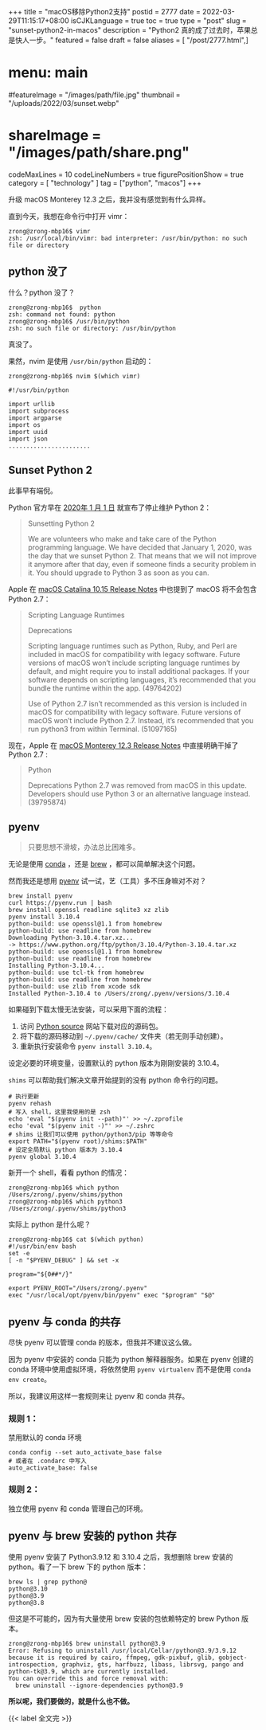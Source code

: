 +++
title = "macOS移除Python2支持"
postid = 2777
date = 2022-03-29T11:15:17+08:00
isCJKLanguage = true
toc = true
type = "post"
slug = "sunset-python2-in-macos"
description = "Python2 真的成了过去时，苹果总是快人一步。"
featured = false
draft = false
aliases = [ "/post/2777.html",]
# menu: main
#featureImage = "/images/path/file.jpg"
thumbnail = "/uploads/2022/03/sunset.webp"
# shareImage = "/images/path/share.png"
codeMaxLines = 10
codeLineNumbers = true
figurePositionShow = true
category = [ "technology" ]
tag = ["python", "macos"]
+++

升级 macOS Monterey 12.3 之后，我并没有感觉到有什么异样。

直到今天，我想在命令行中打开 vimr： <!--more-->

``` shell
zrong@zrong-mbp16$ vimr
zsh: /usr/local/bin/vimr: bad interpreter: /usr/bin/python: no such file or directory
```

## python 没了

什么？python 没了？ 

``` shell
zrong@zrong-mbp16$  python
zsh: command not found: python
zrong@zrong-mbp16$ /usr/bin/python
zsh: no such file or directory: /usr/bin/python
```

真没了。

果然，nvim 是使用 `/usr/bin/python` 启动的：

``` shell
zrong@zrong-mbp16$ nvim $(which vimr)

#!/usr/bin/python

import urllib
import subprocess
import argparse
import os
import uuid
import json
.......................
```

## Sunset Python 2

此事早有端倪。

Python 官方早在 [2020年 1 月 1 日](https://www.python.org/doc/sunset-python-2/) 就宣布了停止维护 Python 2：

>  Sunsetting Python 2
>
> We are volunteers who make and take care of the Python programming language. We have decided that January 1, 2020, was the day that we sunset Python 2. That means that we will not improve it anymore after that day, even if someone finds a security problem in it. You should upgrade to Python 3 as soon as you can.

Apple 在 [macOS Catalina 10.15 Release Notes](https://developer.apple.com/documentation/macos-release-notes/macos-catalina-10_15-release-notes) 中也提到了 macOS 将不会包含 Python 2.7：

> Scripting Language Runtimes
> 
> Deprecations
>
> Scripting language runtimes such as Python, Ruby, and Perl are included in macOS for compatibility with legacy software. Future versions of macOS won’t include scripting language runtimes by default, and might require you to install additional packages. If your software depends on scripting languages, it’s recommended that you bundle the runtime within the app. (49764202)
> 
> Use of Python 2.7 isn’t recommended as this version is included in macOS for compatibility with legacy software. Future versions of macOS won’t include Python 2.7. Instead, it’s recommended that you run python3 from within Terminal. (51097165)

现在，Apple 在 [macOS Monterey 12.3 Release Notes](https://developer.apple.com/documentation/macos-release-notes/macos-12_3-release-notes) 中直接明确干掉了 Python 2.7 :

> Python
> 
> Deprecations
> Python 2.7 was removed from macOS in this update. Developers should use Python 3 or an alternative language instead. (39795874)
 
## pyenv

> 只要思想不滑坡，办法总比困难多。

无论是使用 [conda](https://docs.conda.io/en/latest/) ，还是 [brew](https://brew.sh/) ，都可以简单解决这个问题。

然而我还是想用 [pyenv](https://github.com/pyenv/pyenv) 试一试，艺（工具）多不压身嘛对不对？

``` shell
brew install pyenv
curl https://pyenv.run | bash
brew install openssl readline sqlite3 xz zlib
pyenv install 3.10.4
python-build: use openssl@1.1 from homebrew
python-build: use readline from homebrew
Downloading Python-3.10.4.tar.xz...
-> https://www.python.org/ftp/python/3.10.4/Python-3.10.4.tar.xz
python-build: use openssl@1.1 from homebrew
python-build: use readline from homebrew
Installing Python-3.10.4...
python-build: use tcl-tk from homebrew
python-build: use readline from homebrew
python-build: use zlib from xcode sdk
Installed Python-3.10.4 to /Users/zrong/.pyenv/versions/3.10.4
```

如果碰到下载太慢无法安装，可以采用下面的流程：

1. 访问 [Python source](https://www.python.org/downloads/source/) 网站下载对应的源码包。
2. 将下载的源码移动到 `~/.pyenv/cache/` 文件夹（若无则手动创建）。
3. 重新执行安装命令 `pyenv install 3.10.4`。

设定必要的环境变量，设置默认的 python 版本为刚刚安装的 3.10.4。

`shims` 可以帮助我们解决文章开始提到的没有 python 命令行的问题。

```shell
# 执行更新
pyenv rehash
# 写入 shell，这里我使用的是 zsh
echo 'eval "$(pyenv init --path)"' >> ~/.zprofile
echo 'eval "$(pyenv init -)"' >> ~/.zshrc
# shims 让我们可以使用 python/python3/pip 等等命令
export PATH="$(pyenv root)/shims:$PATH"
# 设定全局默认 python 版本为 3.10.4
pyenv global 3.10.4
```

新开一个 shell，看看 python 的情况：

``` shell
zrong@zrong-mbp16$ which python
/Users/zrong/.pyenv/shims/python
zrong@zrong-mbp16$ which python3
/Users/zrong/.pyenv/shims/python3
```

实际上 python 是什么呢？

``` shell
zrong@zrong-mbp16$ cat $(which python)
#!/usr/bin/env bash
set -e
[ -n "$PYENV_DEBUG" ] && set -x

program="${0##*/}"

export PYENV_ROOT="/Users/zrong/.pyenv"
exec "/usr/local/opt/pyenv/bin/pyenv" exec "$program" "$@"
```

## pyenv 与 conda 的共存

尽快 pyenv 可以管理 conda 的版本，但我并不建议这么做。

因为 pyenv 中安装的 conda 只能为 python 解释器服务。如果在 pyenv 创建的 conda 环境中使用虚拟环境，将依然使用 `pyenv virtualenv` 而不是使用 `conda env create`。

所以，我建议用这样一套规则来让 pyenv 和 conda 共存。

### 规则 1：

禁用默认的 conda 环境

``` shell
conda config --set auto_activate_base false
# 或者在 .condarc 中写入
auto_activate_base: false
```

### 规则 2： 

独立使用 pyenv 和 conda 管理自己的环境。

## pyenv 与 brew 安装的 python 共存

使用 pyenv 安装了 Python3.9.12 和 3.10.4 之后，我想删除 brew 安装的 python。看了一下 brew 下的 python 版本：

``` shell
brew ls | grep python@
python@3.10
python@3.9
python@3.8
```

但这是不可能的，因为有大量使用 brew 安装的包依赖特定的 brew Python 版本。

``` shell
zrong@zrong-mbp16$ brew uninstall python@3.9
Error: Refusing to uninstall /usr/local/Cellar/python@3.9/3.9.12
because it is required by cairo, ffmpeg, gdk-pixbuf, glib, gobject-introspection, graphviz, gts, harfbuzz, libass, librsvg, pango and python-tk@3.9, which are currently installed.
You can override this and force removal with:
  brew uninstall --ignore-dependencies python@3.9
```

**所以呢，我们要做的，就是什么也不做。**

{{< label 全文完 >}}